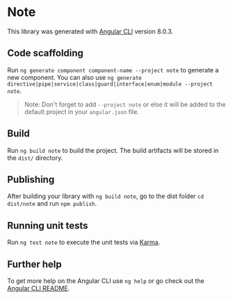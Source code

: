 # Note

This library was generated with [Angular CLI](https://github.com/angular/angular-cli) version 8.0.3.

## Code scaffolding

Run `ng generate component component-name --project note` to generate a new component. You can also use `ng generate directive|pipe|service|class|guard|interface|enum|module --project note`.
> Note: Don't forget to add `--project note` or else it will be added to the default project in your `angular.json` file. 

## Build

Run `ng build note` to build the project. The build artifacts will be stored in the `dist/` directory.

## Publishing

After building your library with `ng build note`, go to the dist folder `cd dist/note` and run `npm publish`.

## Running unit tests

Run `ng test note` to execute the unit tests via [Karma](https://karma-runner.github.io).

## Further help

To get more help on the Angular CLI use `ng help` or go check out the [Angular CLI README](https://github.com/angular/angular-cli/blob/master/README.md).
